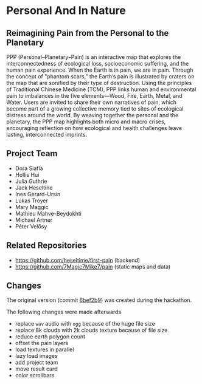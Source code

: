 # Personal And In Nature

## Reimagining Pain from the Personal to the Planetary

PPP (Personal–Planetary–Pain) is an interactive map that explores the interconnectedness of ecological loss, socioeconomic suffering, and the human pain experience. When the Earth is in pain, we are in pain. Through the concept of "phantom scars,” the Earth’s pain is illustrated by craters on the map that are sonified by their type of destruction. Using the principles of Traditional Chinese Medicine (TCM), PPP links human and environmental pain to imbalances in the five elements—Wood, Fire, Earth, Metal, and Water. Users are invited to share their own narratives of pain, which become part of a growing collective memory tied to sites of ecological distress around the world. By weaving together the personal and the planetary, the PPP map highlights both micro and macro crises, encouraging reflection on how ecological and health challenges leave lasting, interconnected imprints.

## Project Team

- Dora Siafla 
- Hollis Hui
- Julia Guthrie 
- Jack Heseltine
- Ines Gerard-Ursin
- Lukas Troyer
- Mary Maggic
- Mathieu Mahve-Beydokhti
- Michael Artner
- Péter Velősy

## Related Repositories

- https://github.com/heseltime/first-pain (backend)
- https://github.com/7Magic7Mike7/pain (static maps and data)

## Changes

The original version (commit [6bef2b9](https://github.com/lukas-tr/pain/commit/6bef2b9de02b868b0c3e2c11b3d724a75cfe19f5)) was created during the hackathon.

The following changes were made afterwards
- replace `wav` audio with `ogg` because of the huge file size
- replace 8k clouds with 2k clouds texture because of file size
- reduce earth polygon count
- offset the pain layers
- load textures in parallel
- lazy load images
- add project team
- move result card
- color scrollbars
